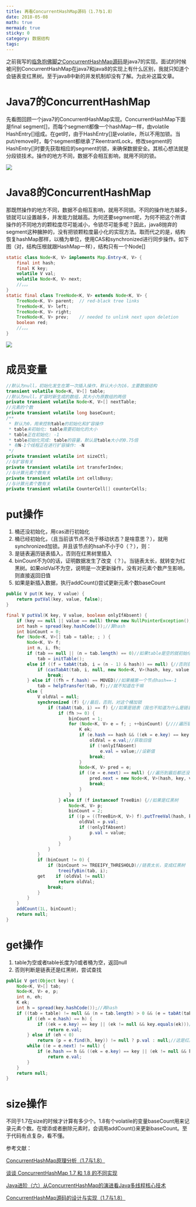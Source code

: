```yaml
---
title: 再看ConcurrentHashMap源码（1.7与1.8）
date: 2018-05-08
math: true
mermaid: true
sticky: 0
category: 数据结构
tags:
---
```


之前我写的[临急抱佛脚之ConcurrentHashMap源码](http://119.23.235.95:83/article/138240 "临急抱佛脚之ConcurrentHashMap源码")是java7的实现。面试的时候被问到ConcurrentHashMap在java7和java8的实现上有什么区别，我就只知道个会链表变红黑树。至于java8中新的并发机制却没有了解。为此补这篇文章。

# Java7的ConcurrentHashMap
先看图回顾一个java7的ConcurrentHashMap实现。ConcurrentHashMap下面是final segment[]，而每个segment都像一个hashMap一样，由volatile HashEntry[]组成。在get时，由于HashEntry[]是volatile，所以不用加锁。当put/remove时，每个segment都继承了ReentrantLock，修改segment的HashEntry[]时要先获取相应的segment的锁，来确保数据安全。其核心想法就是分段锁技术。操作的地方不同，数据不会相互影响，就用不同的锁。

![](/file/blog/code/20180508/www.jasongj.com-img-java-concurrenthashmap-concurrenthashmap_java7.png.1.png)

# Java8的ConcurrentHashMap
那既然操作的地方不同，数据不会相互影响，就用不同锁。不同的操作地方越多，锁就可以设置越多，并发能力就越高。为何还要segment呢，为何不把这个所谓操作的不同地方的颗粒度尽可能减小，令锁尽可能多呢？因此，java8抛弃的segment这种臃肿的，没有把锁颗粒度最小化的实现方法。取而代之的是，结构恢复hashMap那样，以桶为单位，使用CAS和synchronized进行同步操作。如下图（对，结构压根就跟HashMap一样），结构只有一个Node[]

```java
static class Node<K, V> implements Map.Entry<K, V> {
    final int hash;
    final K key;
    volatile V val;
    volatile Node<K, V> next;
    //。。。
}
static final class TreeNode<K, V> extends Node<K, V> {
    TreeNode<K, V> parent;  // red-black tree links
    TreeNode<K, V> left;
    TreeNode<K, V> right;
    TreeNode<K, V> prev;    // needed to unlink next upon deletion
    boolean red;
    //。。。
}
```

![](/file/blog/code/20180508/www.jasongj.com-img-java-concurrenthashmap-concurrenthashmap_java8.png.1.png)

# 成员变量
```java
//默认为null，初始化发生在第一次插入操作，默认大小为16，主要数据结构
transient volatile Node<K, V>[] table;
//默认为null，扩容时新生成的数组，其大小为原数组的两倍
private transient volatile Node<K, V>[] nextTable;
//元素的个数
private transient volatile long baseCount;
/**
 * 默认为0，用来控制table的初始化和扩容操作
 * table未初始化: table需要初始化的大小
 * table正在初始化: -1
 * table初始化完成: table的容量，默认是table大小的0.75倍
 * 有N-1个线程正在进行扩容操作: -N
 */
private transient volatile int sizeCtl;
//与扩容有关
private transient volatile int transferIndex;
//与计算元素个数有关
private transient volatile int cellsBusy;
//与计算元素个数有关
private transient volatile CounterCell[] counterCells;
```

# put操作
1. 桶还没初始化，用cas进行初始化
2. 桶已经初始化，（且当前该节点不处于移动状态？是啥意思？），就用synchronized加锁。并且该节点的hsah不小于0（？），则：
3. 是链表遍历链表插入，否则在红黑树里插入
4. binCount不为0的话，证明数据发生了改变（？）。当链表太长，就转变为红黑树。如果oldVal不为空，说明是一次更新操作，没有对元素个数产生影响，则直接返回旧值
5. 如果是新插入数据，执行addCount()尝试更新元素个数baseCount

```java
public V put(K key, V value) {
    return putVal(key, value, false);
}

final V putVal(K key, V value, boolean onlyIfAbsent) {
    if (key == null || value == null) throw new NullPointerException();//key-value不允许空值
    int hash = spread(key.hashCode());//算hash
    int binCount = 0;
    for (Node<K, V>[] tab = table; ; ) {
        Node<K, V> f;
        int n, i, fh;
        if (tab == null || (n = tab.length) == 0)//如果table是空的就初始化一下
            tab = initTable();
        else if ((f = tabAt(tab, i = (n - 1) & hash)) == null) {//否则获取到桶，如果桶是空的
            if (casTabAt(tab, i, null, new Node<K, V>(hash, key, value, null)))//就用cas往桶里插入第一个值
                break;
        } else if ((fh = f.hash) == MOVED)//如果桶第一个节点hash==-1
            tab = helpTransfer(tab, f);//就不知道在干嘛
        else {
            V oldVal = null;
            synchronized (f) {//最后，否则，对这个桶加锁
                if (tabAt(tab, i) == f) {//如果是链表（我也不知道为什么是链表）
                    if (fh >= 0) {
                        binCount = 1;
                        for (Node<K, V> e = f; ; ++binCount) {////遍历链表？又好像不是，没看到循环的next。binCount又是为何++？记录的是链表的长度？
                            K ek;
                            if (e.hash == hash && ((ek = e.key) == key || (ek != null && key.equals(ek)))) {//节点的key的hash相等并且key相等，那就是更新
                                oldVal = e.val;//获取旧值
                                if (!onlyIfAbsent)
                                    e.val = value;//设新值
                                break;
                            }
                            Node<K, V> pred = e;
                            if ((e = e.next) == null) {//遍历到最后都还没找到就是插入
                                pred.next = new Node<K, V>(hash, key, value, null);
                                break;
                            }
                        }
                    } else if (f instanceof TreeBin) {//如果是红黑树
                        Node<K, V> p;
                        binCount = 2;
                        if ((p = ((TreeBin<K, V>) f).putTreeVal(hash, key, value)) != null) {
                            oldVal = p.val;
                            if (!onlyIfAbsent)
                                p.val = value;
                        }
                    }
                }
            }
            if (binCount != 0) {
                if (binCount >= TREEIFY_THRESHOLD)//链表太长，变成红黑树
                    treeifyBin(tab, i);
            get    if (oldVal != null)
                    return oldVal;
                break;
            }
        }
    }
    addCount(1L, binCount);
    return null;
}
```

# get操作
1. table为空或者table长度为0或者桶为空，返回null
2. 否则判断是链表还是红黑树，尝试查找

```java
public V get(Object key) {
    Node<K, V>[] tab;
    Node<K, V> e, p;
    int n, eh;
    K ek;
    int h = spread(key.hashCode());//再hash
    if ((tab = table) != null && (n = tab.length) > 0 && (e = tabAt(tab, (n - 1) & h)) != null) {//table不为空，table长度大于0，桶不为空
        if ((eh = e.hash) == h) {
            if ((ek = e.key) == key || (ek != null && key.equals(ek)))//桶的第一个节点的key的hash相等并且key相等，找到了
                return e.val;
        } else if (eh < 0)
            return (p = e.find(h, key)) != null ? p.val : null;//这是红黑树？
        while ((e = e.next) != null) {
            if (e.hash == h && ((ek = e.key) == key || (ek != null && key.equals(ek))))//遍历链表，key的hash相等并且key相等，找到了
                return e.val;
        }
    }
    return null;
}
```

# size操作
不同于1.7在size的时候才计算有多少个。1.8有个volatile的变量baseCount用来记录元素个数。在增添或者删除元素时，会调用addCount()来更新baseCount。至于代码有点复杂，看不懂。

参考文献：

[ConcurrentHashMap原理分析（1.7与1.8）](http://www.cnblogs.com/study-everyday/p/6430462.html "ConcurrentHashMap原理分析（1.7与1.8）")

[谈谈 ConcurrentHashMap 1.7 和 1.8 的不同实现](https://toutiao.io/posts/jmuhzy/preview "谈谈 ConcurrentHashMap 1.7 和 1.8 的不同实现")

[Java进阶（六）从ConcurrentHashMap的演进看Java多线程核心技术](http://www.jasongj.com/java/concurrenthashmap/ "Java进阶（六）从ConcurrentHashMap的演进看Java多线程核心技术")

[ConcurrentHashMap源码的设计与实现（1.7与1.8）](http://xawei.me/2017/06/12/ConcurrentHashMap%E6%BA%90%E7%A0%81%E7%9A%84%E8%AE%BE%E8%AE%A1%E4%B8%8E%E5%AE%9E%E7%8E%B0%EF%BC%881.7%E4%B8%8E1.8%EF%BC%89/ "ConcurrentHashMap源码的设计与实现（1.7与1.8）")